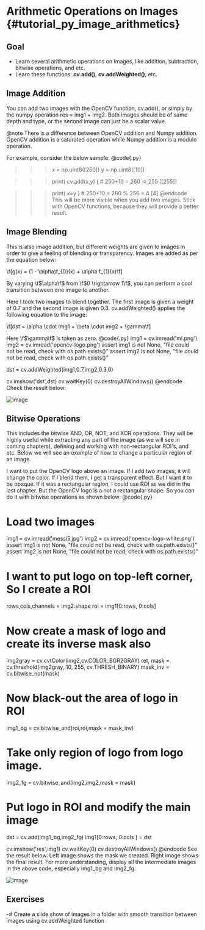 Arithmetic Operations on Images {#tutorial_py_image_arithmetics}
===============================

Goal
----

-   Learn several arithmetic operations on images, like addition, subtraction, bitwise operations, and etc.
-   Learn these functions: **cv.add()**, **cv.addWeighted()**, etc.

Image Addition
--------------

You can add two images with the OpenCV function, cv.add(), or simply by the numpy operation
res = img1 + img2. Both images should be of same depth and type, or the second image can just be a
scalar value.

@note There is a difference between OpenCV addition and Numpy addition. OpenCV addition is a
saturated operation while Numpy addition is a modulo operation.

For example, consider the below sample:
@code{.py}
>>> x = np.uint8([250])
>>> y = np.uint8([10])

>>> print( cv.add(x,y) ) # 250+10 = 260 => 255
[[255]]

>>> print( x+y )          # 250+10 = 260 % 256 = 4
[4]
@endcode
This will be more visible when you add two images. Stick with OpenCV functions, because they will provide a better result.

Image Blending
--------------

This is also image addition, but different weights are given to images in order to give a feeling of
blending or transparency. Images are added as per the equation below:

\f[g(x) = (1 - \alpha)f_{0}(x) + \alpha f_{1}(x)\f]

By varying \f$\alpha\f$ from \f$0 \rightarrow 1\f$, you can perform a cool transition between one image to
another.

Here I took two images to blend together. The first image is given a weight of 0.7 and the second image
is given 0.3. cv.addWeighted() applies the following equation to the image:

\f[dst = \alpha \cdot img1 + \beta \cdot img2 + \gamma\f]

Here \f$\gamma\f$ is taken as zero.
@code{.py}
img1 = cv.imread('ml.png')
img2 = cv.imread('opencv-logo.png')
assert img1 is not None, "file could not be read, check with os.path.exists()"
assert img2 is not None, "file could not be read, check with os.path.exists()"

dst = cv.addWeighted(img1,0.7,img2,0.3,0)

cv.imshow('dst',dst)
cv.waitKey(0)
cv.destroyAllWindows()
@endcode
Check the result below:

![image](images/blending.jpg)

Bitwise Operations
------------------

This includes the bitwise AND, OR, NOT, and XOR operations. They will be highly useful while extracting
any part of the image (as we will see in coming chapters), defining and working with non-rectangular
ROI's, and etc. Below we will see an example of how to change a particular region of an image.

I want to put the OpenCV logo above an image. If I add two images, it will change the color. If I blend them,
I get a transparent effect. But I want it to be opaque. If it was a rectangular region, I could use
ROI as we did in the last chapter. But the OpenCV logo is a not a rectangular shape. So you can do it with
bitwise operations as shown below:
@code{.py}
# Load two images
img1 = cv.imread('messi5.jpg')
img2 = cv.imread('opencv-logo-white.png')
assert img1 is not None, "file could not be read, check with os.path.exists()"
assert img2 is not None, "file could not be read, check with os.path.exists()"

# I want to put logo on top-left corner, So I create a ROI
rows,cols,channels = img2.shape
roi = img1[0:rows, 0:cols]

# Now create a mask of logo and create its inverse mask also
img2gray = cv.cvtColor(img2,cv.COLOR_BGR2GRAY)
ret, mask = cv.threshold(img2gray, 10, 255, cv.THRESH_BINARY)
mask_inv = cv.bitwise_not(mask)

# Now black-out the area of logo in ROI
img1_bg = cv.bitwise_and(roi,roi,mask = mask_inv)

# Take only region of logo from logo image.
img2_fg = cv.bitwise_and(img2,img2,mask = mask)

# Put logo in ROI and modify the main image
dst = cv.add(img1_bg,img2_fg)
img1[0:rows, 0:cols ] = dst

cv.imshow('res',img1)
cv.waitKey(0)
cv.destroyAllWindows()
@endcode
See the result below. Left image shows the mask we created. Right image shows the final result. For
more understanding, display all the intermediate images in the above code, especially img1_bg and
img2_fg.

![image](images/overlay.jpg)

Exercises
---------

-#  Create a slide show of images in a folder with smooth transition between images using
    cv.addWeighted function
